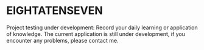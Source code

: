 # EIGHTATENSEVEN
Project testing under development: Record your daily learning or application of knowledge. The current application is still under development, if you encounter any problems, please contact me.
